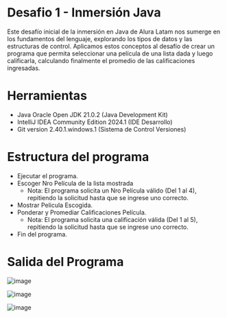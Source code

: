 # Desafio 1 - Inmersión Java
Este desafío inicial de la inmersión en Java de Alura Latam nos sumerge en los fundamentos del lenguaje, explorando los tipos de datos y las estructuras de control. 
Aplicamos estos conceptos al desafío de crear un programa que permita seleccionar una película de una lista dada y luego calificarla, calculando finalmente el promedio de las calificaciones ingresadas.

# Herramientas
- Java Oracle Open JDK 21.0.2 (Java Development Kit)
- IntelliJ IDEA Community Edition 2024.1 (IDE Desarrollo)
- Git version 2.40.1.windows.1 (Sistema de Control Versiones)

# Estructura del programa
- Ejecutar el programa.
- Escoger Nro Película de la lista mostrada
  - Nota: El programa solicita un Nro Película válido (Del 1 al 4), repitiendo la solicitud hasta que se ingrese uno correcto.
- Mostrar Pelicula Escogida.
- Ponderar y Promediar Calificaciones Película.
  - Nota: El programa solicita una calificación válida (Del 1 al 5), repitiendo la solicitud hasta que se ingrese uno correcto.
- Fin del programa.

# Salida del Programa
![image](https://github.com/ladavilar/screenmatch-inmersion-java/assets/54196423/2965c728-b5e7-44cf-8c05-e5e57ea0919e)

![image](https://github.com/ladavilar/screenmatch-inmersion-java/assets/54196423/25444be8-d0cd-41b5-a9ab-67e9b6207688)

![image](https://github.com/ladavilar/screenmatch-inmersion-java/assets/54196423/81060442-a8df-4848-8527-588fd625c443)
